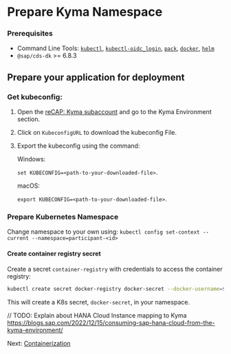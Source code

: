 # Prepare Kyma Namespace

### Prerequisites

- Command Line Tools: [`kubectl`](https://kubernetes.io/de/docs/tasks/tools/install-kubectl/), [`kubectl-oidc_login`](https://github.com/int128/kubelogin#setup), [`pack`](https://buildpacks.io/docs/tools/pack/), [`docker`](https://docs.docker.com/get-docker/), [`helm`](https://helm.sh/docs/intro/install/)
- `@sap/cds-dk` >= 6.8.3

## Prepare your application for deployment

### Get kubeconfig:


1. Open the [reCAP: Kyma subaccount](https://canary.cockpit.btp.int.sap/cockpit/#/globalaccount/6a8e3c4e-77ea-482c-b37b-4ce687a8bfe0/subaccount/0eef947e-8e50-4ffa-9676-51ae4db1976d/subaccountoverview) and go to the Kyma Environment section.
2. Click on `KubeconfigURL` to download the kubeconfig File.
3. Export the kubeconfig using the command:

    Windows:

    `set KUBECONFIG=<path-to-your-downloaded-file>`.

    macOS:

    `export KUBECONFIG=<path-to-your-downloaded-file>`.

### Prepare Kubernetes Namespace

Change namespace to your own using: `kubectl config set-context --current --namespace=participant-<id>`

#### Create container registry secret


Create a secret `container-registry` with credentials to access the container registry:

```bash
kubectl create secret docker-registry docker-secret --docker-username=$USERNAME --docker-password=$API_KEY --docker-server=$YOUR_CONTAINER_REGISTRY 
```

This will create a K8s secret, `docker-secret`, in your namespace.


// TODO: Explain about HANA Cloud Instance mapping to Kyma https://blogs.sap.com/2022/12/15/consuming-sap-hana-cloud-from-the-kyma-environment/

Next: [Containerization](./03-Containerzation.md)